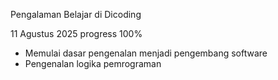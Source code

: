 Pengalaman Belajar di Dicoding

11 Agustus 2025 progress 100%
* Memulai dasar pengenalan menjadi pengembang software
* Pengenalan logika pemrograman
